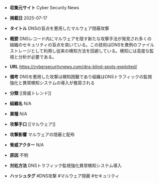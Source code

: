 - **収集元サイト**
Cyber Security News

- **掲載日**
2025-07-17

- **タイトル**
DNSの盲点を悪用したマルウェア隠蔽攻撃

- **概要**
DNSレコード内にマルウェアを隠す新たな攻撃手法が発見され多くの組織のセキュリティの盲点を突いている。この技術はDNSを異例のファイルストレージとして利用し従来の検知方法を回避している。検知には高度な監視と分析が必要である。

- **URL**
https://cybersecuritynews.com/dns-blind-spots-exploited/

- **備考**
DNSを悪用した攻撃は検知困難であり組織はDNSトラフィックの監視強化と異常検知システムの導入が推奨される

- **分類**
[[脅威トレンド]]

- **組織名**
N/A

- **業種**
N/A

- **攻撃手口**
[[マルウェア]]

- **攻撃影響**
マルウェアの隠蔽と配布

- **脅威アクター**
N/A

- **原因**
不明

- **対処方法**
DNSトラフィック監視強化異常検知システム導入

- **ハッシュタグ**
#DNS攻撃 #マルウェア隠蔽 #セキュリティ
